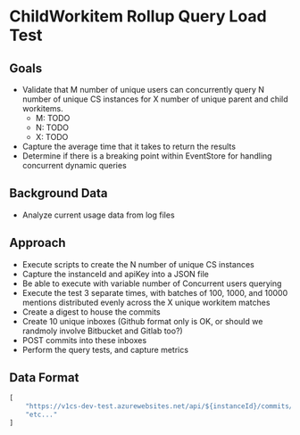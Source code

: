 ﻿# ChildWorkitem Rollup Query Load Test

## Goals

* Validate that M number of unique users can concurrently query N number of unique CS instances for X number of unique parent and child workitems.
  *  M: TODO
  *  N: TODO
  *  X: TODO
* Capture the average time that it takes to return the results
* Determine if there is a breaking point within EventStore for handling concurrent dynamic queries

## Background Data

* Analyze current usage data from log files

## Approach


* Execute scripts to create the N number of unique CS instances
* Capture the instanceId and apiKey into a JSON file
* Be able to execute with variable number of Concurrent users querying
* Execute the test 3 separate times, with batches of 100, 1000, and 10000 mentions distributed evenly across the X unique workitem matches
* Create a digest to house the commits
* Create 10 unique inboxes (Github format only is OK, or should we randmoly involve Bitbucket and Gitlab too?)
* POST commits into these inboxes
* Perform the query tests, and capture metrics

## Data Format

```javascript
[
    "https://v1cs-dev-test.azurewebsites.net/api/${instanceId}/commits/tags/versionone/workitems/S-01001,TK-01001,TK-01002,TK-01003,TK-10004,AT-01001,AT-01002,AT-01003,AT-01004,AT-01005?apiKey=${apiKey}",
    "etc..."
]
```